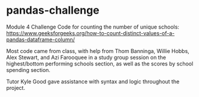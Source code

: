 # pandas-challenge
Module 4 Challenge 
Code for counting the number of unique schools: https://www.geeksforgeeks.org/how-to-count-distinct-values-of-a-pandas-dataframe-column/

Most code came from class, with help from Thom Banninga, Willie Hobbs, Alex Stewart, and Azi Farooquee in a study group session on the highest/bottom performing schools section, as well as the scores by school spending section. 

Tutor Kyle Good gave assistance with syntax and logic throughout the project. 
